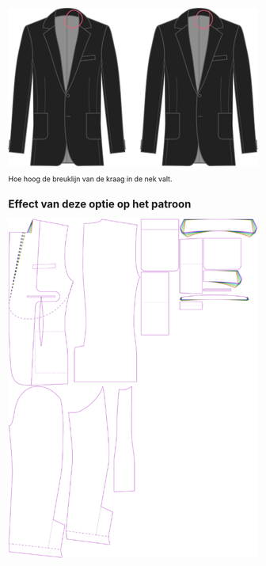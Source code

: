 
![Hoogte breuklijn kraag](rolllinecollarheight.svg)

Hoe hoog de breuklijn van de kraag in de nek valt.


## Effect van deze optie op het patroon
![Deze afbeelding toont het effect van deze optie door meerdere varianten die een andere waarde hebben voor deze optie te vervangen](jaeger_rolllinecollarheight_sample.svg "Effect van deze optie op het patroon")
